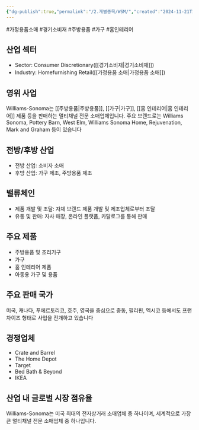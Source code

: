```yaml
---
{"dg-publish":true,"permalink":"/2.개별종목/WSM/","created":"2024-11-21T11:09:06.143+09:00","updated":"2025-06-03T20:06:02.183+09:00"}
---
```


#가정용품소매 #경기소비재 #주방용품 #가구 #홈인테리어 

## 산업 섹터

- Sector: Consumer Discretionary([[경기소비재\|경기소비재]])
- Industry: Homefurnishing Retail([[가정용품 소매\|가정용품 소매]])

## 영위 사업

Williams-Sonoma는 [[주방용품\|주방용품]], [[가구\|가구]], [[홈 인테리어\|홈 인테리어]] 제품 등을 판매하는 멀티채널 전문 소매업체입니다. 주요 브랜드로는 Williams Sonoma, Pottery Barn, West Elm, Williams Sonoma Home, Rejuvenation, Mark and Graham 등이 있습니다

## 전방/후방 산업

- 전방 산업: 소비자 소매
- 후방 산업: 가구 제조, 주방용품 제조

## 밸류체인

- 제품 개발 및 조달: 자체 브랜드 제품 개발 및 제조업체로부터 조달
- 유통 및 판매: 자사 매장, 온라인 플랫폼, 카탈로그를 통해 판매

## 주요 제품

- 주방용품 및 조리기구
- 가구
- 홈 인테리어 제품
- 아동용 가구 및 용품

## 주요 판매 국가

미국, 캐나다, 푸에르토리코, 호주, 영국을 중심으로 중동, 필리핀, 멕시코 등에서도 프랜차이즈 형태로 사업을 전개하고 있습니다


## 경쟁업체

- Crate and Barrel
- The Home Depot
- Target
- Bed Bath & Beyond
- IKEA

## 산업 내 글로벌 시장 점유율

Williams-Sonoma는 미국 최대의 전자상거래 소매업체 중 하나이며, 세계적으로 가장 큰 멀티채널 전문 소매업체 중 하나입니다.